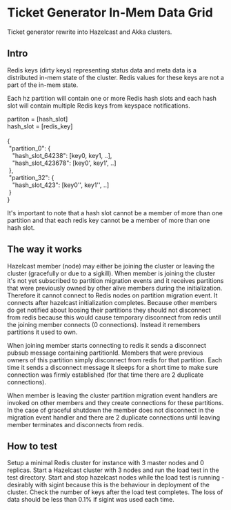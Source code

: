 <h1>Ticket Generator In-Mem Data Grid</h1>

<p>Ticket generator rewrite into Hazelcast and Akka clusters.</p>

<h2>Intro</h2>
 
<p>Redis keys (dirty keys) representing status data and meta data is a distributed in-mem state of the cluster. 
Redis values for these keys are not a part of the in-mem state.</p>

<p>
Each hz partition will contain one or more Redis hash slots and each hash slot will contain
multiple Redis keys from keyspace notifications.
</p>
<p>
partiton = [hash_slot] <br>
hash_slot = [redis_key] <br> <br>
{ <br>
  &nbsp"partition_0": { <br>
  &nbsp&nbsp  "hash_slot_64238": [key0, key1, ..], <br>
  &nbsp&nbsp  "hash_slot_423678": [key0', key1', ..] <br>
  &nbsp}, <br>
  &nbsp"partition_32": { <br>
  &nbsp&nbsp  "hash_slot_423": [key0'', key1'', ..] <br>
  &nbsp} <br>
} <br>
</p>
<p>
It's important to note that a hash slot cannot be a member of more than one partition and that
each redis key cannot be a member of more than one hash slot.
</p>

<h2>The way it works</h2>
<p>
Hazelcast member (node) may either be joining the cluster or leaving the cluster (gracefully or 
due to a sigkill). When member is joining the cluster it's not yet subscribed to partition migration events
and it receives partitions that were previously owned by other alive members during the initialization.
Therefore it cannot connect to Redis nodes on partition migration event. It connects after hazelcast 
initialization completes. Because other members do get notified about loosing their partitions they should
not disconnect from redis because this would cause temporary disconnect from redis until the joining member
connects (0 connections). Instead it remembers partitions it used to own.
</p>
<p>
When joining member starts connecting to redis it sends a disconnect pubsub message containing partitionId.
Members that were previous owners of this partition simply disconnect from redis for that partition. Each time
it sends a disconnect message it sleeps for a short time to make sure connection was firmly established (for that 
time there are 2 duplicate connections).
</p>
<p>
When member is leaving the cluster partition migration event handlers are invoked on other members
and they create connections for these partitions. In the case of graceful shutdown the member does not
disconnect in the migration event handler and there are 2 duplicate connections until
leaving member terminates and disconnects from redis.
</p>

<h2>How to test</h2>
<p>
Setup a minimal Redis cluster for instance with 3 master nodes and 0 replicas.
Start a Hazelcast cluster with 3 nodes and run the load test in the test directory.
Start and stop hazelcast nodes while the load test is running - desirably with sigint 
because this is the behaviour in deployment of the cluster.
Check the number of keys after the load test completes. The loss of data should be 
less than 0.1% if sigint was used each time.
</p>